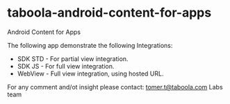 # taboola-android-content-for-apps
Android Content for Apps

The following app demonstrate the following Integrations:

* SDK STD - For partial view integration.
* SDK JS  - For full view integration.
* WebView - Full view integration, using hosted URL.

For any comment and/ot insight please contact: tomer.t@taboola.com Labs team
